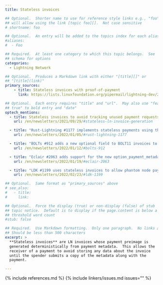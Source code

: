 ```yaml
---
title: Stateless invoices

## Optional.  Shorter name to use for reference style links e.g., "foo"
## will allow using the link [topic foo][].  Not case sensitive
# shortname: foo

## Optional.  An entry will be added to the topics index for each alias
#aliases:
#  - Foo

## Required.  At least one category to which this topic belongs.  See
## schema for options
categories:
  - Lightning Network

## Optional.  Produces a Markdown link with either "[title][]" or
## "[title](link)"
primary_sources:
    - title: Stateless invoices with proof-of-payment
      link: https://lists.linuxfoundation.org/pipermail/lightning-dev/2021-September/003236.html

## Optional.  Each entry requires "title" and "url".  May also use "feature:
## true" to bold entry and "date"
optech_mentions:
  - title: Stateless invoices to avoid tracking unused payment requests
    url: /en/newsletters/2021/09/29/#stateless-ln-invoice-generation

  - title: "Rust-Lightning #1177 implements stateless payments using the payment secret field"
    url: /en/newsletters/2022/01/05/#rust-lightning-1177

  - title: "BOLTs #912 adds a new optional field to BOLT11 invoices to enable stateless payments"
    url: /en/newsletters/2022/01/12/#bolts-912

  - title: "Eclair #2063 adds support for the new option_payment_metadata invoice field"
    url: /en/newsletters/2022/01/19/#eclair-2063

  - title: "LDK #1199 uses stateless invoices to allow phantom node payments"
    url: /en/newsletters/2022/02/23/#ldk-1199

## Optional.  Same format as "primary_sources" above
# see_also:
#   - title:
#     link:

## Optional.  Force the display (true) or non-display (false) of stub
## topic notice.  Default is to display if the page.content is below a
## threshold word count
#stub: false

## Required.  Use Markdown formatting.  Only one paragraph.  No links allowed.
## Should be less than 500 characters
excerpt: >
  **Stateless invoices** are LN invoices whose payment preimage is
  generated deterministically from payment metadata.  This allows the
  receiver of a payment to avoid storing any data about the invoice
  until the spender submits a copy of the metadata along with the
  payment.

---
```


{% include references.md %}
{% include linkers/issues.md issues="" %}
